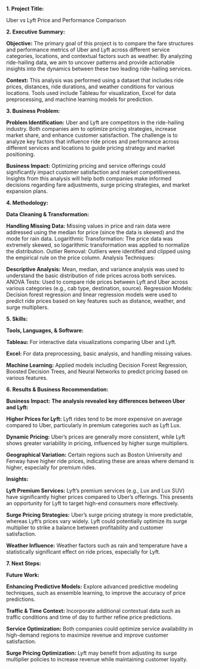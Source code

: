 **1. Project Title:**

Uber vs Lyft Price and Performance Comparison

**2. Executive Summary:**

**Objective:**
The primary goal of this project is to compare the fare structures and performance metrics of Uber and Lyft across different service categories, locations, and contextual factors such as weather. By analyzing ride-hailing data, we aim to uncover patterns and provide actionable insights into the dynamics between these two leading ride-hailing services.

**Context:**
This analysis was performed using a dataset that includes ride prices, distances, ride durations, and weather conditions for various locations. Tools used include Tableau for visualization, Excel for data preprocessing, and machine learning models for prediction.

**3. Business Problem:**

**Problem Identification:**
Uber and Lyft are competitors in the ride-hailing industry. Both companies aim to optimize pricing strategies, increase market share, and enhance customer satisfaction. The challenge is to analyze key factors that influence ride prices and performance across different services and locations to guide pricing strategy and market positioning.

**Business Impact:**
Optimizing pricing and service offerings could significantly impact customer satisfaction and market competitiveness. Insights from this analysis will help both companies make informed decisions regarding fare adjustments, surge pricing strategies, and market expansion plans.

**4. Methodology:**

**Data Cleaning & Transformation:**

**Handling Missing Data:** Missing values in price and rain data were addressed using the median for price (since the data is skewed) and the mode for rain data.
Logarithmic Transformation: The price data was extremely skewed, so logarithmic transformation was applied to normalize the distribution.
Outlier Removal: Outliers were identified and clipped using the empirical rule on the price column.
Analysis Techniques:

**Descriptive Analysis:** Mean, median, and variance analysis was used to understand the basic distribution of ride prices across both services.
ANOVA Tests: Used to compare ride prices between Lyft and Uber across various categories (e.g., cab type, destination, source).
Regression Models: Decision forest regression and linear regression models were used to predict ride prices based on key features such as distance, weather, and surge multipliers.

**5. Skills:**

**Tools, Languages, & Software:**

**Tableau:** For interactive data visualizations comparing Uber and Lyft.

**Excel:** For data preprocessing, basic analysis, and handling missing values.

**Machine Learning:** Applied models including Decision Forest Regression, Boosted Decision Trees, and Neural Networks to predict pricing based on various features.

**6. Results & Business Recommendation:**

**Business Impact:**
**The analysis revealed key differences between Uber and Lyft:**

**Higher Prices for Lyft:** Lyft rides tend to be more expensive on average compared to Uber, particularly in premium categories such as Lyft Lux.

**Dynamic Pricing:** Uber’s prices are generally more consistent, while Lyft shows greater variability in pricing, influenced by higher surge multipliers.

**Geographical Variation:** Certain regions such as Boston University and Fenway have higher ride prices, indicating these are areas where demand is higher, especially for premium rides.

**Insights:**

**Lyft Premium Services:** Lyft’s premium services (e.g., Lux and Lux SUV) have significantly higher prices compared to Uber’s offerings. This presents an opportunity for Lyft to target high-end consumers more effectively.

**Surge Pricing Strategies:** Uber’s surge pricing strategy is more predictable, whereas Lyft’s prices vary widely. Lyft could potentially optimize its surge multiplier to strike a balance between profitability and customer satisfaction.

**Weather Influence:** Weather factors such as rain and temperature have a statistically significant effect on ride prices, especially for Lyft.

**7. Next Steps:**

**Future Work:**

**Enhancing Predictive Models:** Explore advanced predictive modeling techniques, such as ensemble learning, to improve the accuracy of price predictions.

**Traffic & Time Context:** Incorporate additional contextual data such as traffic conditions and time of day to further refine price predictions.

**Service Optimization:** Both companies could optimize service availability in high-demand regions to maximize revenue and improve customer satisfaction.

**Surge Pricing Optimization:** Lyft may benefit from adjusting its surge multiplier policies to increase revenue while maintaining customer loyalty.
